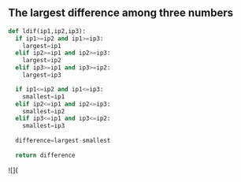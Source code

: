 ## The largest difference among three numbers

```.py
def ldif(ip1,ip2,ip3):
  if ip1>=ip2 and ip1>=ip3:
    largest=ip1
  elif ip2>=ip1 and ip2>=ip3:
    largest=ip2
  elif ip3>=ip1 and ip3>=ip2:
    largest=ip3

  if ip1<=ip2 and ip1<=ip3:
    smallest=ip1
  elif ip2<=ip1 and ip2<=ip3:
    smallest=ip2
  elif ip3<=ip1 and ip3<=ip2:
    smallest=ip3
    
  difference=largest-smallest
  
  return difference
  ```
  
  ![](
